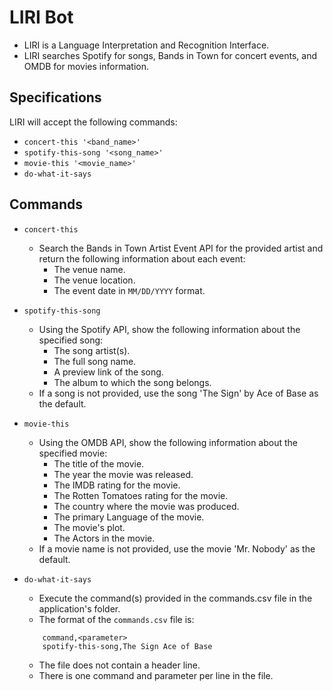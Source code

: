 # LIRI Bot

* LIRI is a Language Interpretation and Recognition Interface.
* LIRI searches Spotify for songs, Bands in Town for concert events, and OMDB for movies information.

## Specifications

LIRI will accept the following commands:

* `concert-this '<band_name>'`
* `spotify-this-song '<song_name>'`
* `movie-this '<movie_name>'`
* `do-what-it-says`

## Commands

* `concert-this`
    - Search the Bands in Town Artist Event API for the provided artist and return the following information about each event:
        * The venue name.
        * The venue location.
        * The event date in `MM/DD/YYYY` format.
* `spotify-this-song`
    - Using the Spotify API, show the following information about the specified song:
        * The song artist(s).
        * The full song name.
        * A preview link of the song.
        * The album to which the song belongs.
    - If a song is not provided, use the song 'The Sign' by Ace of Base as the default.
* `movie-this`
    - Using the OMDB API, show the following information about the specified movie:
        * The title of the movie.
        * The year the movie was released.
        * The IMDB rating for the movie.
        * The Rotten Tomatoes rating for the movie.
        * The country where the movie was produced.
        * The primary Language of the movie.
        * The movie's plot.
        * The Actors in the movie.
    - If a movie name is not provided, use the movie 'Mr. Nobody' as the default.
* `do-what-it-says`
    - Execute the command(s) provided in the commands.csv file in the application's folder.
    - The format of the `commands.csv` file is:
        
    ```csv
        command,<parameter>
        spotify-this-song,The Sign Ace of Base
    ```
    
    - The file does not contain a header line.
    - There is one command and parameter per line in the file.
